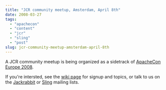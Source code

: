 ```yaml
---
title: "JCR community meetup, Amsterdam, April 8th"
date: 2008-03-27
tags: 
  - "apachecon"
  - "content"
  - "jcr"
  - "sling"
  - "post"
slug: jcr-community-meetup-amsterdam-april-8th
---
```


A JCR community meetup is being organized as a sidetrack of [ApacheCon Europe 2008](http://www.eu.apachecon.com/eu2008/).

If you're intersted, see the [wiki page](http://wiki.apache.org/jackrabbit/JcrMeetupApril2008) for signup and topics, or talk to us on the [Jackrabbit](http://jackrabbit.apache.org/) or [Sling](http://incubator.apache.org/sling/) mailing lists.
